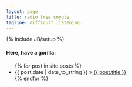 ```yaml
---
layout: page
title: radio free coyote
tagline: difficult listening.
---
```

{% include JB/setup %}

#### Here, have a gorilla:

<ul class="posts">
  {% for post in site.posts %}
    <li><span>{{ post.date | date_to_string }}</span> &raquo; <a href="{{ BASE_PATH }}{{ post.url }}">{{ post.title }}</a></li>
  {% endfor %}
</ul>



